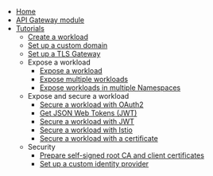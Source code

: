 * [Home](/)
* [API Gateway module](/api-gateway/user/README.md)
* [Tutorials](/api-gateway/user/tutorials/README.md)
  * [Create a workload](/api-gateway/user/tutorials/01-00-create-workload.md)
  * [Set up a custom domain](/api-gateway/user/tutorials/01-10-setup-custom-domain-for-workload.md)
  * [Set up a TLS Gateway](/api-gateway/user/tutorials/01-20-set-up-tls-gateway.md)
  * Expose a workload
    * [Expose a workload](/api-gateway/user/tutorials/01-40-expose-workload/01-40-expose-workload-apigateway.md)
    * [Expose multiple workloads](/api-gateway/user/tutorials/01-40-expose-workload/01-41-expose-multiple-workloads.md)
    * [Expose workloads in multiple Namespaces](/api-gateway/user/tutorials/01-40-expose-workload/01-42-expose-workloads-multiple-namespaces.md)
  * Expose and secure a workload
    * [Secure a workload with OAuth2](/api-gateway/user/tutorials/01-50-expose-and-secure-a-workload/01-50-expose-and-secure-workload-oauth2.md)
    * [Get JSON Web Tokens (JWT)](/api-gateway/user/tutorials/01-50-expose-and-secure-a-workload/01-51-get-jwt.md)
    * [Secure a workload with JWT](/api-gateway/user/tutorials/01-50-expose-and-secure-a-workload/01-52-expose-and-secure-workload-jwt.md)
    * [Secure a workload with Istio](/api-gateway/user/tutorials/01-50-expose-and-secure-a-workload/01-53-expose-and-secure-workload-istio.md)
    * [Secure a workload with a certificate](/api-gateway/user/tutorials/01-50-expose-and-secure-a-workload/01-54-expose-and-secure-workload-with-certificate.md)
  * Security
    * [Prepare self-signed root CA and client certificates](/api-gateway/user/tutorials/01-60-security/01-61-mtls-selfsign-client-certicate.md)
    * [Set up a custom identity provider](/api-gateway/user/tutorials/01-60-security/01-62-set-up-idp.md)